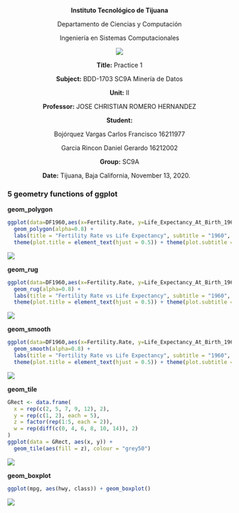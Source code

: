 <div align="center">

**Instituto Tecnológico de Tijuana**

Departamento de Ciencias y Computación

Ingeniería en Sistemas Computacionales

 [![](https://upload.wikimedia.org/wikipedia/commons/2/2e/ITT.jpg)](https://upload.wikimedia.org/wikipedia/commons/2/2e/ITT.jpg)

**Title:**
Practice 1

**Subject:**
BDD-1703 SC9A Minería de Datos

**Unit:**
 II

**Professor:**
JOSE CHRISTIAN ROMERO HERNANDEZ

**Student:**

Bojórquez Vargas Carlos Francisco
16211977

Garcia Rincon Daniel Gerardo 
16212002

**Group:**
SC9A

**Date:**
Tijuana, Baja California, November 13, 2020. 
</div>


### 5 geometry functions of ggplot

**geom_polygon**
```r
ggplot(data=DF1960,aes(x=Fertility.Rate, y=Life_Expectancy_At_Birth_1960, color=Region))+
  geom_polygon(alpha=0.8) + 
  labs(title = "Fertility Rate vs Life Expectancy", subtitle = "1960", x= "Fertility Rate", y = "Life Expectancy") +
  theme(plot.title = element_text(hjust = 0.5)) + theme(plot.subtitle = element_text(hjust = 0.5))
```

![](https://lh3.googleusercontent.com/pw/ACtC-3ccCfuSXLFNOXt-j5CHUtpGybMZ5GBYPd_ZGuQP5dEUlMT2_kWdlUXBPNubG38Ta7dE3O6GuYdlVJDbQLl3NF5HXJ5xDYGSyTT-3R9Cc3apOLt8VPSVpZHjwklpC0_QxLNZBPZoRcHzFwhGE9lNzcS4=w758-h495-no?authuser=0)


**geom_rug**
```r
ggplot(data=DF1960,aes(x=Fertility.Rate, y=Life_Expectancy_At_Birth_1960, color=Region))+
  geom_rug(alpha=0.8) + 
  labs(title = "Fertility Rate vs Life Expectancy", subtitle = "1960", x= "Fertility Rate", y = "Life Expectancy") +
  theme(plot.title = element_text(hjust = 0.5)) + theme(plot.subtitle = element_text(hjust = 0.5))
```

![](https://lh3.googleusercontent.com/pw/ACtC-3d2CcrMvE3q8nYORrPUEQvJY4uqBBO4o894c8i8Env_GZzTBtpLEmKcu0y_bZr5Y4gUY0tFBJmRGt5YFxcfGsWe1eC1xOFgcaS9y0m32gNjLZ2qXKmzsdr4uGcOTbU4LjSMcrXXZoCLwuulOEy1KIMg=w751-h496-no?authuser=0)


**geom_smooth**
```r
ggplot(data=DF1960,aes(x=Fertility.Rate, y=Life_Expectancy_At_Birth_1960, color=Region))+
  geom_smooth(alpha=0.8) + 
  labs(title = "Fertility Rate vs Life Expectancy", subtitle = "1960", x= "Fertility Rate", y = "Life Expectancy") +
  theme(plot.title = element_text(hjust = 0.5)) + theme(plot.subtitle = element_text(hjust = 0.5))
```

![](https://lh3.googleusercontent.com/pw/ACtC-3cJPP50RiusP-W6iQeaYr-y3rkOvVbXGKyrQcb3VtD8llOlGX0PCsRe22cvwCWU_NPnbo625qKzr_SL6sYL_pytv0nAfvhawhoURcZMX9sEkvBahD15XFLGF8w1lQBTLPX3B97qyT0CVn73bqj48uzu=w750-h490-no?authuser=0)


**geom_tile**
```r
GRect <- data.frame(
  x = rep(c(2, 5, 7, 9, 12), 2),
  y = rep(c(1, 2), each = 5),
  z = factor(rep(1:5, each = 2)),
  w = rep(diff(c(0, 4, 6, 8, 10, 14)), 2)
)
ggplot(data = GRect, aes(x, y)) +
  geom_tile(aes(fill = z), colour = "grey50")
```

![](https://lh3.googleusercontent.com/pw/ACtC-3f5n1KCyLqNlMOCBe7-tnFtJ8Bi3uwiv-pPYsy8twgWEbltiqiWkhP7ShVvbbD0544JM-RXRUau7bu4d7aCS8aSiqHUd96zAxRo6K7Fl080Xc6xxk2BulFumoyC3isUaR4HKfbNg4duOWY4tCE-5vVP=w784-h508-no?authuser=0)

**geom_boxplot**
```r
ggplot(mpg, aes(hwy, class)) + geom_boxplot()
```
![](https://lh3.googleusercontent.com/pw/ACtC-3d_aBq3ofq1ml8nOszBHXrAqF50wdm44U5l1z2d4h5cpXNKFEHsNdNDulqMj3FxuJBAOq6iC_oQsLC_-Lm0dRdQBTxQt-JT_LMtojsM1aMYhAiKRTHaRbcHdDGfjPnSFkiPxEh8SGhebMxf7gEfSpQO=w801-h517-no?authuser=0)